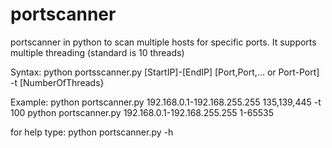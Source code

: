 # portscanner
portscanner in python to scan multiple hosts for specific ports.
It supports multiple threading (standard is 10 threads)


Syntax:
python portsscanner.py [StartIP]-[EndIP] [Port,Port,... or Port-Port] -t [NumberOfThreads}

Example:
python portscanner.py 192.168.0.1-192.168.255.255 135,139,445 -t 100
python portscanner.py 192.168.0.1-192.168.255.255 1-65535

for help type:
python portscanner.py -h 

